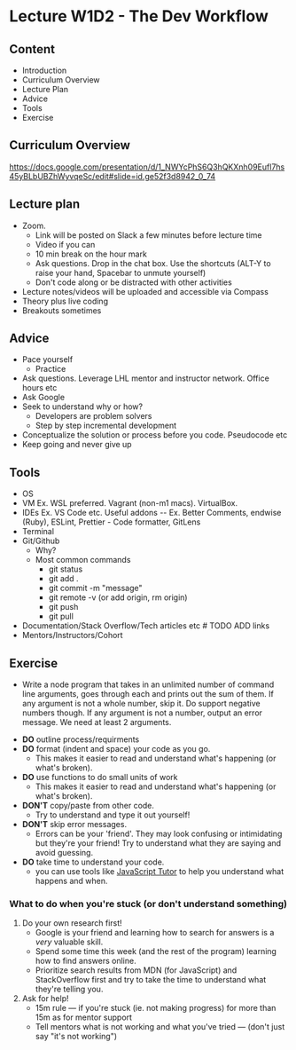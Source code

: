 # Lecture W1D2 - The Dev Workflow

## Content

- Introduction
- Curriculum Overview
- Lecture Plan
- Advice
- Tools
- Exercise

## Curriculum Overview

https://docs.google.com/presentation/d/1_NWYcPhS6Q3hQKXnh09Eufl7hs45yBLbUBZhWyvqeSc/edit#slide=id.ge52f3d8942_0_74

## Lecture plan

- Zoom.
  - Link will be posted on Slack a few minutes before lecture time
  - Video if you can
  - 10 min break on the hour mark
  - Ask questions. Drop in the chat box. Use the shortcuts (ALT-Y to raise your hand, Spacebar to unmute yourself)
  - Don't code along or be distracted with other activities
- Lecture notes/videos will be uploaded and accessible via Compass
- Theory plus live coding
- Breakouts sometimes

## Advice

- Pace yourself
  - Practice
- Ask questions. Leverage LHL mentor and instructor network. Office hours etc
- Ask Google
- Seek to understand why or how?
  - Developers are problem solvers
  - Step by step incremental development
- Conceptualize the solution or process before you code. Pseudocode etc
- Keep going and never give up

## Tools

- OS
- VM Ex. WSL preferred. Vagrant (non-m1 macs). VirtualBox.
- IDEs Ex. VS Code etc. Useful addons -- Ex. Better Comments, endwise (Ruby), ESLint, Prettier - Code formatter, GitLens
- Terminal
- Git/Github
  - Why?
  - Most common commands
    - git status
    - git add .
    - git commit -m "message"
    - git remote -v (or add origin, rm origin)
    - git push
    - git pull
- Documentation/Stack Overflow/Tech articles etc # TODO ADD links
- Mentors/Instructors/Cohort

## Exercise

- Write a node program that takes in an unlimited number of command line arguments, goes through each and prints out the sum of them. If any argument is not a whole number, skip it. Do support negative numbers though. If any argument is not a number, output an error message. We need at least 2 arguments.

* **DO** outline process/requirments
* **DO** format (indent and space) your code as you go.
    * This makes it easier to read and understand what's happening (or what's broken).
* **DO** use functions to do small units of work
    * This makes it easier to read and understand what's happening (or what's broken).
* **DON'T** copy/paste from other code.
    * Try to understand and type it out yourself!
* **DON'T** skip error messages.
    * Errors can be your 'friend'. They may look confusing or intimidating but they're your friend! Try to understand what they are saying and avoid guessing.
* **DO** take time to understand your code.
    * you can use tools like [JavaScript Tutor](https://pythontutor.com/javascript.html#mode=edit) to help you understand what happens and when.


### What to do when you're stuck (or don't understand something)
1. Do your own research first!
    * Google is your friend and learning how to search for answers is a *very* valuable skill.
    * Spend some time this week (and the rest of the program) learning how to find answers online.
    * Prioritize search results from MDN (for JavaScript) and StackOverflow first and try to take the time to understand what they're telling you.
2. Ask for help!
    * 15m rule — if you're stuck (ie. not making progress) for more than 15m as for mentor support
    * Tell mentors what is not working and what you've tried — (don't just say "it's not working")